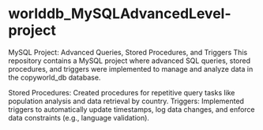# worlddb_MySQLAdvancedLevel-project
MySQL Project: Advanced Queries, Stored Procedures, and Triggers
This repository contains a MySQL project where advanced SQL queries, stored procedures, and triggers were implemented to manage and analyze data in the copyworld_db database.

Stored Procedures: Created procedures for repetitive query tasks like population analysis and data retrieval by country.
Triggers: Implemented triggers to automatically update timestamps, log data changes, and enforce data constraints (e.g., language validation).
